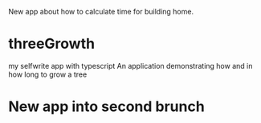 New app about how to calculate time for building home.


# threeGrowth

my selfwrite app with typescript
An application demonstrating how and in how long to grow a tree

# New app into second brunch

